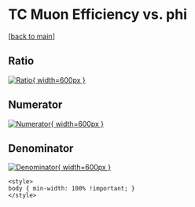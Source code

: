 # TC Muon Efficiency vs. phi

[[back to main](./)]



## Ratio

[![Ratio](../mtv/var/TC_13_eff_phi.png){ width=600px }](../mtv/var/TC_13_eff_phi.pdf)

## Numerator

[![Numerator](../mtv/num/TC_13_eff_phi_num.png){ width=600px }](../mtv/num/TC_13_eff_phi_num.pdf)

## Denominator

[![Denominator](../mtv/den/TC_13_eff_phi_den.png){ width=600px }](../mtv/den/TC_13_eff_phi_den.pdf)


``` {=html}
<style>
body { min-width: 100% !important; }
</style>
```
